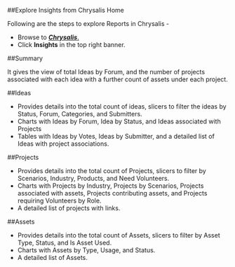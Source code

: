 
##Explore Insights from Chrysalis Home

Following are the steps to explore Reports in Chrysalis -

- Browse to [**_Chrysalis_**.](https://uat.chrysalis.microsoft.com//)
- Click **Insights** in the top right banner.


##Summary

It gives the view of total Ideas by Forum, and the number of projects associated with each idea with a further count of assets under each project.

##Ideas

- Provides details into the total count of ideas, slicers to filter the ideas by Status, Forum, Categories, and Submitters.
- Charts with Ideas by Forum, Idea by Status, and Ideas associated with Projects
- Tables with Ideas by Votes, Ideas by Submitter, and a detailed list of Ideas with project associations.


##Projects

- Provides details into the total count of Projects, slicers to filter by Scenarios, Industry, Products, and Need Volunteers.
- Charts with Projects by Industry, Projects by Scenarios, Projects associated with assets, Projects contributing assets, and Projects requiring Volunteers by Role.
- A detailed list of projects with links.

##Assets

- Provides details into the total count of Assets, slicers to filter by Asset Type, Status, and Is Asset Used.
- Charts with Assets by Type, Usage, and Status.
- A detailed list of Assets.
</br>
</br>



